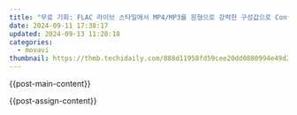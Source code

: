 ```yaml
---
title: "무료 기회: FLAC 라이브 스타일에서 MP4/MP3를 원형으로 강력한 구성값으로 Converter - Online Movavi"
date: 2024-09-11 17:38:17
updated: 2024-09-13 11:28:18
categories:
  - movavi
thumbnail: https://thmb.techidaily.com/888d11958fd59cee20dd0880994e49d2be75696460e14e09acd5a7ef9a37fabd.jpg
---
```


{{post-main-content}}

<ins class="adsbygoogle"
     style="display:block"
     data-ad-format="autorelaxed"
     data-ad-client="ca-pub-7571918770474297"
     data-ad-slot="1223367746"></ins>

{{post-assign-content}}

<ins class="adsbygoogle"
     style="display:block"
     data-ad-client="ca-pub-7571918770474297"
     data-ad-slot="8358498916"
     data-ad-format="auto"
     data-full-width-responsive="true"></ins>
